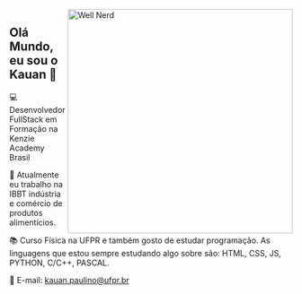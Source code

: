 <img src="https://i.redd.it/3abptfky3bi41.png" width="400px" min-width="300px" max-width="400px" align="right" alt="Well Nerd">

## Olá Mundo, eu sou o Kauan 👋

💻 Desenvolvedor FullStack em Formação na Kenzie Academy Brasil

💼 Atualmente eu trabalho na IBBT indústria e comércio de produtos alimentícios.

📚 Curso Física na UFPR e também gosto de estudar programação. As linguagens que estou sempre estudando algo sobre são: HTML, CSS, JS, PYTHON, C/C++, PASCAL.

📧 E-mail: <a href="kauan.paulino@ufpr.br">kauan.paulino@ufpr.br</a>

<!--
**KRP18/krp18** is a ✨ _special_ ✨ repository because its `README.md` (this file) appears on your GitHub profile.

Here are some ideas to get you started:

- 🔭 I’m currently working on ...
- 🌱 I’m currently learning ...
- 👯 I’m looking to collaborate on ...
- 🤔 I’m looking for help with ...
- 💬 Ask me about ...
- 📫 How to reach me: ...
- 😄 Pronouns: ...
- ⚡ Fun fact: ...
-->
